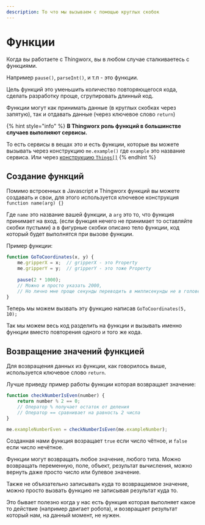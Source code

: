 ```yaml
---
description: То что мы вызываем с помощью круглых скобок
---
```


# Функции

Когда вы работаете с Thingworx, вы в любом случае сталкиваетесь с функциями.

Например `pause()`, `parseInt()`, и т.п - это функции.

Цель функций это уменьшить количество повторяющегося кода, сделать разработку проще, сгрупировать длинный код.

Функции могут как принимать данные (в круглых скобках через запятую), так и отдавать данные (через ключевое слово `return`)

{% hint style="info" %}
**В Thingworx роль функций в большинстве случаев выполняют сервисы.**

То есть сервисы в вещах это и есть функции, которые вы можете вызывать через конструкцию `me.example()` где `example` это название сервиса. Или через [конструкцию `Things[]`](../code/utility.md#obrashenie-veshei-k-drugim-vesham)
{% endhint %}

## Создание функций

Помимо встроенных в Javascript и Thingworx функций вы можете создавать и свои, для этого используется ключевое конструкция `function name(arg) {}`

Где `name` это название вашей функции, а `arg` это то, что функция принимает на вход. (если функция нечего не принимает то оставляйте скобки пустыми) а в фигурные скобки описано тело функции, код который будет выполнятся при вызове функции.&#x20;

Пример функции:

```javascript
function GoToCoordinates(x, y) {
    me.gripperX = x;  // gripperX - это Property
    me.gripperY = y;  // gripperY - это тоже Property
    
    pause(2 * 1000);  
    // Можно и просто указать 2000, 
    // Но лично мне проще секунды переводить в миллисекунды не в голове а в коде :D
}
```

Теперь мы можем вызвать эту функцию написав `GoToCoordinates(5, 10);`

Так мы можем весь код разделить на функции и вызывать именно функции вместо повторения одного и того же кода.

## Возвращение значений функцией

Для возвращения данных из функции, как говорилось выше, используется ключевое слово `return`.

Лучше приведу пример работы функции которая возвращает значение:

```javascript
function checkNumberIsEven(number) {
    return number % 2 == 0;  
    // Оператор % получает остаток от деления
    // Оператор == сравнивает на равность 2 числа 
}

me.exampleNumberEven = checkNumberIsEven(me.exampleNumber);
```

Созданная нами функция возращает `true` если число чётное, и `false` если число нечётное.&#x20;

Функции могут возвращать любое значение, любого типа. Можно возвращать переменную, поле, объект, результат вычисления, можно вернуть даже просто число или булевое значение.

Также не объязательно записывать куда то возвращаемое значение, можно просто вызвать функцию не записывая результат куда то.&#x20;

Это бывает полезно когда у нас есть функция которая выполняет какое то действие (например двигает робота), и возвращает результат который нам, на данный момент, не нужен.
